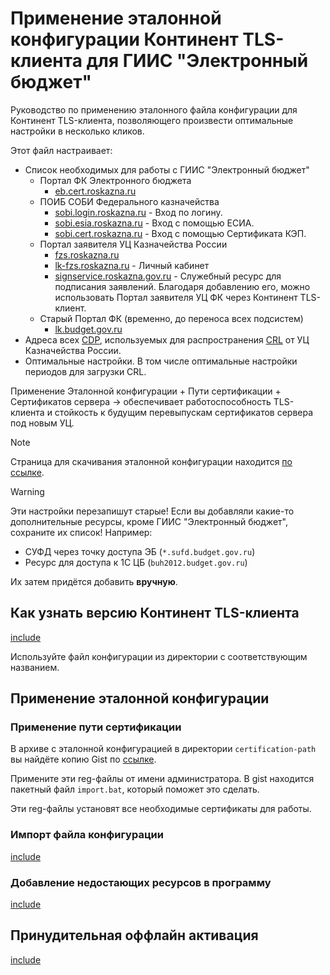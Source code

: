
# Применение эталонной конфигурации Континент TLS-клиента для ГИИС "Электронный бюджет"

Руководство по применению эталонного файла конфигурации для Континент TLS-клиента, позволяющего произвести оптимальные настройки в несколько кликов.

Этот файл настраивает:

- Список необходимых для работы с ГИИС "Электронный бюджет"
  - Портал ФК Электронного бюджета
    - [eb.cert.roskazna.ru](https://eb.cert.roskazna.ru/)
  - ПОИБ СОБИ Федерального казначейства
    - [sobi.login.roskazna.ru](https://sobi.login.roskazna.ru) - Вход по логину.
    - [sobi.esia.roskazna.ru](https://sobi.esia.roskazna.ru) - Вход с помощью ЕСИА.
    - [sobi.cert.roskazna.ru](https://sobi.cert.roskazna.ru) - Вход с помощью Сертификата КЭП.
  - Портал заявителя УЦ Казначейства России
    - [fzs.roskazna.ru](https://fzs.roskazna.ru)
    - [lk-fzs.roskazna.ru](https://lk-fzs.roskazna.ru) - Личный кабинет
    - [signservice.roskazna.gov.ru](https://signservice.roskazna.gov.ru) - Служебный ресурс для подписания заявлений. Благодаря добавлению его, можно использовать Портал заявителя УЦ ФК через Континент TLS-клиент.
  - Старый Портал ФК (временно, до переноса всех подсистем)
    - [lk.budget.gov.ru](https://lk.budget.gov.ru)
- Адреса всех [CDP](../glossary.md#cdp), используемых для распространения [CRL](../glossary.md#crl) от УЦ Казначейства России.
- Оптимальные настройки. В том числе оптимальные настройки периодов для загрузки CRL.

Применение Эталонной конфигурации + Пути сертификации + Сертификатов сервера -> обеспечивает работоспособность TLS-клиента и стойкость к будущим перевыпускам сертификатов сервера под новым УЦ.

> [!NOTE]
> Страница для скачивания эталонной конфигурации находится [по ссылке](../downloads/tlsclient-config.md).

> [!WARNING]
> Эти настройки перезапишут старые! Если вы добавляли какие-то дополнительные ресурсы, кроме ГИИС "Электронный бюджет", сохраните их список!
> Например:
>
> - СУФД через точку доступа ЭБ (`*.sufd.budget.gov.ru`)
> - Ресурс для доступа к 1С ЦБ (`buh2012.budget.gov.ru`)
>
> Их затем придётся добавить **вручную**.

## Как узнать версию Континент TLS-клиента

[include](parts/_get-version.part.md ':include')

Используйте файл конфигурации из директории с соответствующим названием.

## Применение эталонной конфигурации

### Применение пути сертификации

В архиве с эталонной конфигурацией в директории `certification-path` вы найдёте копию Gist по [ссылке](https://gist.github.com/egzakharovich/95b9361bdebe937576f04b9ad6791664).

Примените эти reg-файлы от имени администратора. В gist находится пакетный файл `import.bat`, который поможет это сделать.

Эти reg-файлы установят все необходимые сертификаты для работы.

### Импорт файла конфигурации

[include](parts/_import-config.part.md ':include')

### Добавление недостающих ресурсов в программу

[include](parts/_add-site.part.md ':include')

## Принудительная оффлайн активация

[include](parts/_apply-offline-registration.part.md ':include')

<!-- ## Ссылки

- [Официальный сайт](https://www.securitycode.ru/products/kontinent-tls-vpn/?tab=support) разработчика СКЗИ Континент TLS-клиента ООО "Код Безопасности".

- [Руководство по эксплуатации](https://www.securitycode.ru/upload/iblock/9fc/TLS%20Client%20-%20Operation%20Guide.pdf) СКЗИ Континент TLS-клиент.

  Никогда не поздно прочитать инструкцию. :) -->

<!-- // code: language=markdown insertSpaces=true tabSize=4 -->
